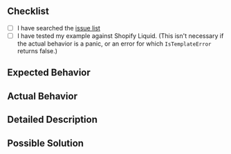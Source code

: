 ## Checklist

- [ ] I have searched the [issue list](https://github.com/autopilot3/liquid/issues)
- [ ] I have tested my example against Shopify Liquid. (This isn't necessary if the actual behavior is a panic, or an error for which `IsTemplateError` returns false.)

## Expected Behavior

## Actual Behavior

## Detailed Description

## Possible Solution
